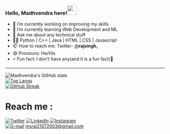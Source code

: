 ### Hello, Madhvendra here!<img src="https://raw.githubusercontent.com/MartinHeinz/MartinHeinz/master/wave.gif" width="30px">


- 🔭 I’m currently working on improving my skills
- 🌱 I’m currently learning Web Development and ML 
- 💬 Ask me about any technical stuff
- 👩‍💻 Python | C++ | Java | HTML | CSS | Javascript
- 📫 How to reach me: Twitter- @__rajsingh___
- 😄 Pronouns: He/His
- ⚡ Fun fact: I don't have any(and it is a fun fact)🙂

<hr>

![Madhvendra's GitHub stats](https://github-readme-stats.vercel.app/api?username=rajsingh018&theme=midnight-purple&show_icons=true)\
[![Top Langs](https://github-readme-stats.vercel.app/api/top-langs/?username=rajsingh018&layout=compact&theme=radical&hide_border=true)](https://github.com/rajsingh018) \
[![GitHub Streak](http://github-readme-streak-stats.herokuapp.com?user=rajsingh018&theme=radical&hide_border=true)](https://git.io/streak-stats)

<!-- Actual text -->

# Reach me :
[![Twitter][1.4]][1]  [![LinkedIn][2.4]][2] [![Instagram][4.4]][4] \
[![G-mail][3.4]][4] msraj21072003@gmail.com
<!-- Icons -->

[1.4]: https://img.icons8.com/color/48/000000/twitter--v1.png
[2.4]: https://img.icons8.com/fluent/48/000000/linkedin.png
[3.4]: https://img.icons8.com/color/48/000000/gmail.png
[4.4]: https://img.icons8.com/color/48/000000/instagram-new--v2.png

<!-- Links to your social media accounts -->

[1]: https://twitter.com/__rajsingh___
[2]: https://www.linkedin.com/in/madhvendra-pratap-singh-581875201/
[4]: https://www.instagram.com/__rajsingh.__/

